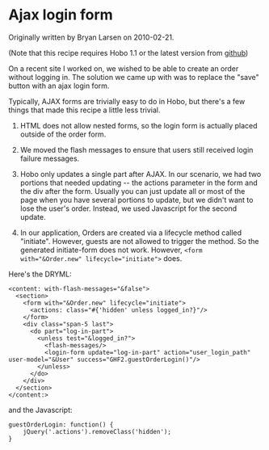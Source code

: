 # Ajax login form

Originally written by Bryan Larsen on 2010-02-21.

(Note that this recipe requires Hobo 1.1 or the latest version from [github](http://github.com/tablatom/hobo))

On a recent site I worked on, we wished to be able to create an order without logging in.  The solution we came up with was to replace the "save" button with an ajax login form.

Typically, AJAX forms are trivially easy to do in Hobo, but there's a few things that made this recipe a little less trivial.

1.  HTML does not allow nested forms, so the login form is actually placed outside of the order form.

2.  We moved the flash messages to ensure that users still received login failure messages.

3.  Hobo only updates a single part after AJAX.  In our scenario, we had two portions that needed updating -- the actions parameter in the form and the div after the form.  Usually you can just update all or most of the page when you have several portions to update, but we didn't want to lose the user's order.   Instead, we used Javascript for the second update.

4. In our application, Orders are created via a lifecycle method called "initiate".   However, guests are not allowed to trigger the method.   So the generated initiate-form does not work.   However, `<form with="&Order.new" lifecycle="initiate">` does.

Here's the DRYML:

    <content: with-flash-messages="&false">
      <section>
        <form with="&Order.new" lifecycle="initiate">
          <actions: class="#{'hidden' unless logged_in?}"/>
        </form>
        <div class="span-5 last">
          <do part="log-in-part">
            <unless test="&logged_in?">
              <flash-messages/>
              <login-form update="log-in-part" action="user_login_path" user-model="&User" success="GHF2.guestOrderLogin()"/>
            </unless>
          </do>
        </div>
      </section>
    </content:>

and the Javascript:

    guestOrderLogin: function() {
        jQuery('.actions').removeClass('hidden');
    }


